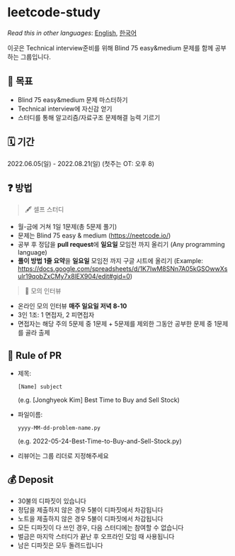 
# leetcode-study

*Read this in other languages*: [English](README.md), [한국어](README_ko.md) 

이곳은 Technical interview준비를 위해 Blind 75 easy&medium 문제를 함께 공부하는 그룹입니다. 

## 📝 목표

- Blind 75 easy&medium 문제 마스터하기
- Technical interview에 자신감 얻기
- 스터디를 통해 알고리즘/자료구조 문제해결 능력 기르기

## 🗓 기간
2022.06.05(일) - 2022.08.21(일) (첫주는 OT: 오후 8)

## ❓ 방법 
> 🖋 셀프 스터디
- 월-금에 거쳐 1일 1문제(총 5문제 풀기)
- 문제는 Blind 75 easy & medium (https://neetcode.io/)
- 공부 후 정답을 **pull request**에 **일요일** 모임전 까지 올리기 (Any programming language)
- **풀이 방법 1줄 요약**을 **일요일** 모임전 까지 구글 시트에 올리기 (Example: https://docs.google.com/spreadsheets/d/1K7IwM8SNn7A05kGSOwwXsulr19qobZxCMy7x8lEX904/edit#gid=0)

> 🔖 모의 인터뷰
- 온라인 모의 인터뷰 **매주 일요일 저녁 8-10**
- 3인 1조: 1 면접자, 2 피면접자 
- 면접자는 해당 주의 5문제 중 1문제 + 5문제를 제외한 그동안 공부한 문제 중 1문제를 골라 출제

## 💾 Rule of PR 
- 제목: 
  ~~~
  [Name] subject
  ~~~
  (e.g. [Jonghyeok Kim] Best Time to Buy and Sell Stock)

- 파일이름: 
  ~~~
  yyyy-MM-dd-problem-name.py
  ~~~
  (e.g. 2022-05-24-Best-Time-to-Buy-and-Sell-Stock.py)

- 리뷰어는 그룹 리더로 지정해주세요

## 💰 Deposit 
- 30불의 디파짓이 있습니다
- 정답을 제출하지 않은 경우 5불이 디파짓에서 차감됩니다
- 노트을 제출하지 않은 경우 5불이 디파짓에서 차감됩니다
- 모든 디파짓이 다 쓰인 경우, 다음 스터디에는 참여할 수 없습니다
- 벌금은 마지막 스터디가 끝난 후 오프라인 모임 때 사용됩니다
- 남은 디파짓은 모두 돌려드립니다
